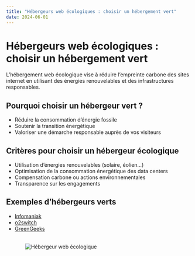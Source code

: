 ```yaml
---
title: "Hébergeurs web écologiques : choisir un hébergement vert"
date: 2024-06-01
---
```


# Hébergeurs web écologiques : choisir un hébergement vert

L’hébergement web écologique vise à réduire l’empreinte carbone des sites internet en utilisant des énergies renouvelables et des infrastructures responsables.

## Pourquoi choisir un hébergeur vert ?
- Réduire la consommation d’énergie fossile
- Soutenir la transition énergétique
- Valoriser une démarche responsable auprès de vos visiteurs

## Critères pour choisir un hébergeur écologique
- Utilisation d’énergies renouvelables (solaire, éolien…)
- Optimisation de la consommation énergétique des data centers
- Compensation carbone ou actions environnementales
- Transparence sur les engagements

## Exemples d’hébergeurs verts
- [Infomaniak](https://www.infomaniak.com/fr)
- [o2switch](https://www.o2switch.fr/)
- [GreenGeeks](https://www.greengeeks.com/)

<div class="hebergeur-visuel">
  <img src="/images/hebergeur-vert.png" alt="Hébergeur web écologique" style="max-width:400px; margin:2rem auto; display:block;"/>
</div> 
